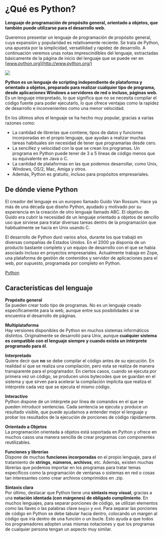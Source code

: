 # ¿Qué es Python?

**Lenguaje de programación de propósito general, orientado a objetos, que también puede utilizarse para el desarrollo web.**

Queremos presentar un lenguaje de programación de propósito general, cuya expansión y popularidad es relativamente reciente. Se trata de Python, una apuesta por la simplicidad, versatilidad y rapidez de desarrollo. A continuación veremos unas notas imprescindibles del lenguaje, extractadas básicamente de la página de inicio del lenguaje que se puede ver en  [www.python.org](http://www.python.org/)  
  
  ![](https://media.giphy.com/media/KAq5w47R9rmTuvWOWa/giphy.gif)


**Python es un lenguaje de scripting independiente de plataforma y orientado a objetos, preparado para realizar cualquier tipo de programa, desde aplicaciones Windows a servidores de red o incluso, páginas web.** Es un lenguaje interpretado, lo que significa que no se necesita compilar el código fuente para poder ejecutarlo, lo que ofrece ventajas como la rapidez de desarrollo e inconvenientes como una menor velocidad.  
  
En los últimos años el lenguaje se ha hecho muy popular, gracias a varias razones como:

-   La cantidad de librerías que contiene, tipos de datos y funciones incorporadas en el propio lenguaje, que ayudan a realizar muchas tareas habituales sin necesidad de tener que programarlas desde cero.
-   La sencillez y velocidad con la que se crean los programas. Un programa en Python puede tener de 3 a 5 líneas de código menos que su equivalente en Java o C.
-   La cantidad de plataformas en las que podemos desarrollar, como Unix, Windows, OS/2, Mac, Amiga y otros.
-   Además, Python es gratuito, incluso para propósitos empresariales.

## De dónde viene Python  
  
El creador del lenguaje es un europeo llamado Guido Van Rossum. Hace ya más de una década que diseño Python, ayudado y motivado por su experiencia en la creación de otro lenguaje llamado ABC. El objetivo de Guido era cubrir la necesidad de un lenguaje orientado a objetos de sencillo uso que sirviese para tratar diversas tareas dentro de la programación que habitualmente se hacía en Unix usando C.  
  
El desarrollo de Python duró varios años, durante los que trabajó en diversas compañías de Estados Unidos. En el 2000 ya disponía de un producto bastante completo y un equipo de desarrollo con el que se había asociado incluso en proyectos empresariales. Actualmente trabaja en Zope, una plataforma de gestión de contenidos y servidor de aplicaciones para el web, por supuesto, programada por completo en Python.  
 
[Python ](https://youtu.be/T4JkCkfvKwg)
 
## Características del lenguaje  
  
**Propósito general**  
Se pueden crear todo tipo de programas. No es un lenguaje creado específicamente para la web, aunque entre sus posibilidades sí se encuentra el desarrollo de páginas.  
  
**Multiplataforma**  
Hay versiones disponibles de Python en muchos sistemas informáticos distintos. Originalmente se desarrolló para Unix, aunque **cualquier sistema es compatible con el lenguaje siempre y cuando exista un intérprete programado para él**.  
  
**Interpretado**  
Quiere decir que **no** se debe compilar el código antes de su ejecución. En realidad sí que se realiza una compilación, pero esta se realiza de manera transparente para el programador. En ciertos casos, cuando se ejecuta por primera vez un código, se producen unos bytecodes que se guardan en el sistema y que sirven para acelerar la compilación implícita que realiza el intérprete cada vez que se ejecuta el mismo código.  
  
**Interactivo**  
Python dispone de un intérprete por línea de comandos en el que se pueden introducir sentencias. Cada sentencia se ejecuta y produce un resultado visible, que puede ayudarnos a entender mejor el lenguaje y probar los resultados de la ejecución de porciones de código rápidamente.  
  
**Orientado a Objetos**  
La programación orientada a objetos está soportada en Python y ofrece en muchos casos una manera sencilla de crear programas con componentes reutilizables.  
  
**Funciones y librerías**  
Dispone de muchas **funciones incorporadas** en el propio lenguaje, para el tratamiento de **strings**, **números**, **archivos**, etc. Además, existen muchas librerías que podemos importar en los programas para tratar temas específicos como la programación de ventanas o sistemas en red o cosas tan interesantes como crear archivos comprimidos en .zip.  
  
**Sintaxis clara**  
Por último, destacar que Python tiene una **sintaxis muy visual**, gracias a una **notación identada (con márgenes) de obligado cumplimiento**. En muchos lenguajes, para separar porciones de código, se utilizan elementos como las llaves o las palabras clave `begin` y `end`. Para separar las porciones de código en Python se debe tabular hacia dentro, colocando un margen al código que iría dentro de una función o un bucle. Esto ayuda a que todos los programadores adopten unas mismas notaciones y que los programas de cualquier persona tengan un aspecto muy similar.


<!--stackedit_data:
eyJoaXN0b3J5IjpbLTE4NjA3NDM5NzIsLTE2OTE0NTY5NzIsLT
E3NDY3NTMzOTQsLTI0NzQ4NDUwNl19
-->